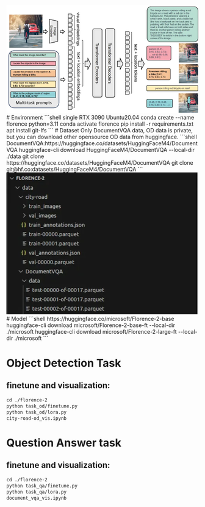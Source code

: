 <img src="imgs/florence2.png"> 
# Environment
```shell
single RTX 3090
Ubuntu20.04
conda create --name florence python=3.11
conda activate florence
pip install -r requirements.txt
apt install git-lfs
```
# Dataset
Only DocumentVQA data, OD data is private, but you can download other opensource OD data from huggingface.
```shell
DocumentVQA:https://huggingface.co/datasets/HuggingFaceM4/DocumentVQA
huggingface-cli download HuggingFaceM4/DocumentVQA --local-dir ./data
git clone https://huggingface.co/datasets/HuggingFaceM4/DocumentVQA
git clone git@hf.co:datasets/HuggingFaceM4/DocumentVQA
```
<img src="imgs/data.png"> 
# Model
```shell
https://huggingface.co/microsoft/Florence-2-base
huggingface-cli download microsoft/Florence-2-base-ft --local-dir ./microsoft
huggingface-cli download microsoft/Florence-2-large-ft --local-dir ./microsoft
```

# Object Detection Task
## finetune and visualization:
```shell
cd ./florence-2
python task_od/finetune.py
python task_od/lora.py
city-road-od_vis.ipynb
```
# Question Answer task
## finetune and visualization:
```shell
cd ./florence-2
python task_qa/finetune.py
python task_qa/lora.py
document_vqa_vis.ipynb
```

